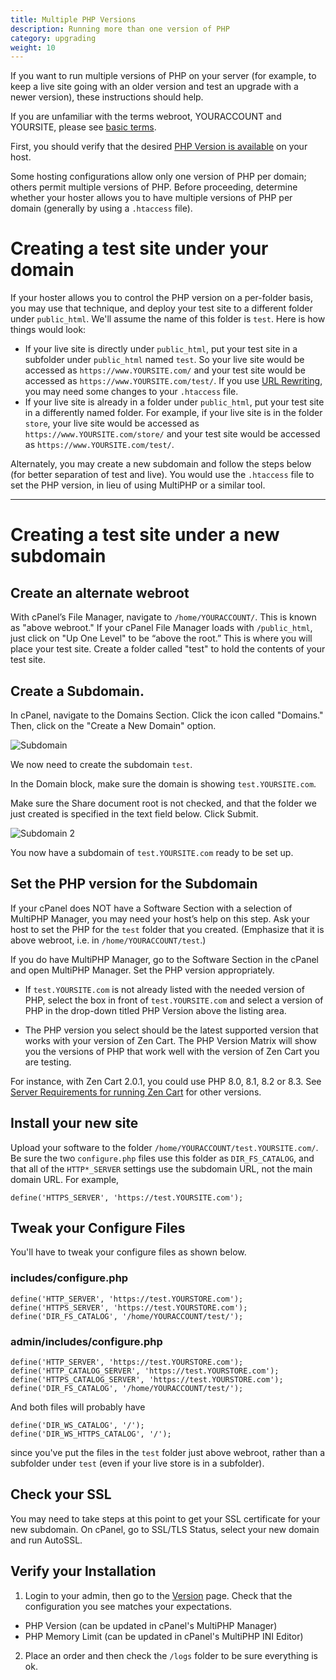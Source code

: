 ```yaml
---
title: Multiple PHP Versions
description: Running more than one version of PHP 
category: upgrading 
weight: 10
---
```


If you want to run multiple versions of PHP on your server (for example, to keep a live site going with an older version and test an upgrade with a newer version), these instructions should help.

If you are unfamiliar with the terms webroot, YOURACCOUNT and YOURSITE, please see [basic terms](/user/first_steps/basic_terms/).

First, you should verify that the desired [PHP Version is available](/user/upgrading/php_version/) on your host.

Some hosting configurations allow only one version of PHP per domain; others permit multiple versions of PHP.  Before proceeding, determine whether your hoster allows you to have multiple versions of PHP per domain (generally by using a `.htaccess` file).  

# Creating a test site under your domain 

If your hoster allows you to control the PHP version on a per-folder basis, 
you may use that technique, and deploy your test site to a different folder under `public_html`.  We'll assume the name of this folder is `test`.  Here is how things would look: 

- If your live site is directly under `public_html`, put your test site in a subfolder under `public_html` named `test`.  So your live site would be accessed as `https://www.YOURSITE.com/` and your test site would be accessed as `https://www.YOURSITE.com/test/`.  If you use [URL Rewriting](/user/seo/other_topics/#seo-urls), you may need some changes to your `.htaccess` file. 
- If your live site is already in a folder under `public_html`, put your test site in a differently named folder.  For example, if your live site is in the folder `store`, your live site would be accessed as `https://www.YOURSITE.com/store/` and your test site would be accessed as `https://www.YOURSITE.com/test/`. 

Alternately, you may create a new subdomain and follow the steps below (for better separation of test and live).  You would use the `.htaccess` file to set the PHP version, in lieu of using MultiPHP or a similar tool. 

-----

# Creating a test site under a new subdomain 

## Create an alternate webroot 
With cPanel’s File Manager, navigate to `/home/YOURACCOUNT/`. This is known as "above webroot." If your cPanel File Manager loads with `/public_html`, just click on "Up One Level" to be “above the root.”  This is where you will place your test site.  Create a folder called "test" to hold the contents of your test site.

## Create a Subdomain.
In cPanel, navigate to the Domains Section.  Click the icon called "Domains."  Then, click on the "Create a New Domain" option. 

![Subdomain](/images/sub_domain_1.png)

We now need to create the subdomain `test`.

In the Domain block, make sure the domain is showing `test.YOURSITE.com`.

Make sure the Share document root is not checked, and that the folder we just created is specified in the text field below.  Click Submit. 

![Subdomain 2](/images/sub_domain_2.png)

You now have a subdomain of `test.YOURSITE.com` ready to be set up.

## Set the PHP version for the Subdomain
If your cPanel does NOT have a Software Section with a selection of MultiPHP Manager, you may need your host’s help on this step.  Ask your host to set the PHP for the `test` folder that you created.  (Emphasize that it is above webroot, i.e. in `/home/YOURACCOUNT/test`.)

If you do have MultiPHP Manager, go to the Software Section in the cPanel and open MultiPHP Manager. Set the PHP version appropriately.

- If `test.YOURSITE.com` is not already listed with the needed version of PHP, select the box in front of `test.YOURSITE.com` and select a version of PHP in the drop-down titled PHP Version above the listing area.

- The PHP version you select should be the latest supported version that works with your version of Zen Cart. The PHP Version Matrix will show you the versions of PHP that work well with the version of Zen Cart you are testing.

For instance, with Zen Cart 2.0.1, you could use PHP 8.0, 8.1, 8.2 or 8.3.  See [Server Requirements for running Zen Cart](/user/first_steps/server_requirements/#php-version) for other versions.

## Install your new site 

Upload your software to the folder `/home/YOURACCOUNT/test.YOURSITE.com/`. Be sure the two `configure.php` files use this folder as `DIR_FS_CATALOG`, and that all of the `HTTP*_SERVER` settings use the subdomain URL, not the main domain URL.  For example, 

```
define('HTTPS_SERVER', 'https://test.YOURSITE.com');
```

## Tweak your Configure Files 

You'll have to tweak your configure files as shown below. 

### includes/configure.php 
```
define('HTTP_SERVER', 'https://test.YOURSTORE.com');
define('HTTPS_SERVER', 'https://test.YOURSTORE.com');
define('DIR_FS_CATALOG', '/home/YOURACCOUNT/test/');
```

### admin/includes/configure.php 

```
define('HTTP_SERVER', 'https://test.YOURSTORE.com');
define('HTTP_CATALOG_SERVER', 'https://test.YOURSTORE.com');
define('HTTPS_CATALOG_SERVER', 'https://test.YOURSTORE.com');
define('DIR_FS_CATALOG', '/home/YOURACCOUNT/test/');
```

And both files will probably have 

```
define('DIR_WS_CATALOG', '/');
define('DIR_WS_HTTPS_CATALOG', '/');
```

since you've put the files in the `test` folder just above webroot, rather than a subfolder under `test` (even if your live store is in a subfolder). 

## Check your SSL 
You may need to take steps at this point to get your SSL certificate for your new subdomain.  On cPanel, go to SSL/TLS Status, select your new domain and run AutoSSL.


## Verify your Installation

1. Login to your admin, then go to the [Version](/user/admin_pages/tools/server_info/) page. Check that the configuration you see matches your expectations. 

- PHP Version (can be updated in cPanel's MultiPHP Manager)
- PHP Memory Limit (can be updated in cPanel's MultiPHP INI Editor)

2. Place an order and then check the `/logs` folder to be sure everything is ok.  
